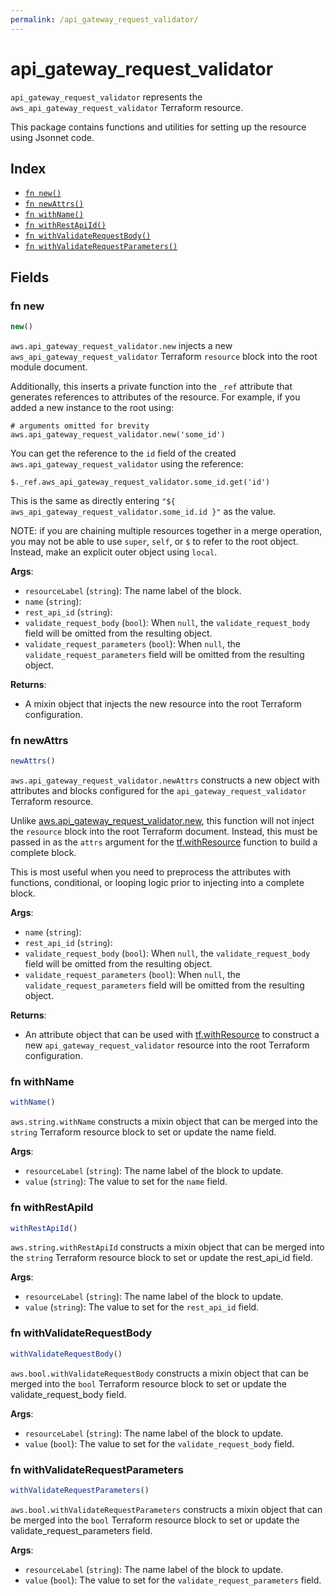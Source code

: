 ```yaml
---
permalink: /api_gateway_request_validator/
---
```


# api_gateway_request_validator

`api_gateway_request_validator` represents the `aws_api_gateway_request_validator` Terraform resource.



This package contains functions and utilities for setting up the resource using Jsonnet code.


## Index

* [`fn new()`](#fn-new)
* [`fn newAttrs()`](#fn-newattrs)
* [`fn withName()`](#fn-withname)
* [`fn withRestApiId()`](#fn-withrestapiid)
* [`fn withValidateRequestBody()`](#fn-withvalidaterequestbody)
* [`fn withValidateRequestParameters()`](#fn-withvalidaterequestparameters)

## Fields

### fn new

```ts
new()
```


`aws.api_gateway_request_validator.new` injects a new `aws_api_gateway_request_validator` Terraform `resource`
block into the root module document.

Additionally, this inserts a private function into the `_ref` attribute that generates references to attributes of the
resource. For example, if you added a new instance to the root using:

    # arguments omitted for brevity
    aws.api_gateway_request_validator.new('some_id')

You can get the reference to the `id` field of the created `aws.api_gateway_request_validator` using the reference:

    $._ref.aws_api_gateway_request_validator.some_id.get('id')

This is the same as directly entering `"${ aws_api_gateway_request_validator.some_id.id }"` as the value.

NOTE: if you are chaining multiple resources together in a merge operation, you may not be able to use `super`, `self`,
or `$` to refer to the root object. Instead, make an explicit outer object using `local`.

**Args**:
  - `resourceLabel` (`string`): The name label of the block.
  - `name` (`string`): 
  - `rest_api_id` (`string`): 
  - `validate_request_body` (`bool`):  When `null`, the `validate_request_body` field will be omitted from the resulting object.
  - `validate_request_parameters` (`bool`):  When `null`, the `validate_request_parameters` field will be omitted from the resulting object.

**Returns**:
- A mixin object that injects the new resource into the root Terraform configuration.


### fn newAttrs

```ts
newAttrs()
```


`aws.api_gateway_request_validator.newAttrs` constructs a new object with attributes and blocks configured for the `api_gateway_request_validator`
Terraform resource.

Unlike [aws.api_gateway_request_validator.new](#fn-apigatewayrequestvalidatornew), this function will not inject the `resource`
block into the root Terraform document. Instead, this must be passed in as the `attrs` argument for the
[tf.withResource](https://github.com/tf-libsonnet/core/tree/main/docs#fn-withresource) function to build a complete block.

This is most useful when you need to preprocess the attributes with functions, conditional, or looping logic prior to
injecting into a complete block.

**Args**:
  - `name` (`string`): 
  - `rest_api_id` (`string`): 
  - `validate_request_body` (`bool`):  When `null`, the `validate_request_body` field will be omitted from the resulting object.
  - `validate_request_parameters` (`bool`):  When `null`, the `validate_request_parameters` field will be omitted from the resulting object.

**Returns**:
  - An attribute object that can be used with [tf.withResource](https://github.com/tf-libsonnet/core/tree/main/docs#fn-withresource) to construct a new `api_gateway_request_validator` resource into the root Terraform configuration.


### fn withName

```ts
withName()
```

`aws.string.withName` constructs a mixin object that can be merged into the `string`
Terraform resource block to set or update the name field.



**Args**:
  - `resourceLabel` (`string`): The name label of the block to update.
  - `value` (`string`): The value to set for the `name` field.


### fn withRestApiId

```ts
withRestApiId()
```

`aws.string.withRestApiId` constructs a mixin object that can be merged into the `string`
Terraform resource block to set or update the rest_api_id field.



**Args**:
  - `resourceLabel` (`string`): The name label of the block to update.
  - `value` (`string`): The value to set for the `rest_api_id` field.


### fn withValidateRequestBody

```ts
withValidateRequestBody()
```

`aws.bool.withValidateRequestBody` constructs a mixin object that can be merged into the `bool`
Terraform resource block to set or update the validate_request_body field.



**Args**:
  - `resourceLabel` (`string`): The name label of the block to update.
  - `value` (`bool`): The value to set for the `validate_request_body` field.


### fn withValidateRequestParameters

```ts
withValidateRequestParameters()
```

`aws.bool.withValidateRequestParameters` constructs a mixin object that can be merged into the `bool`
Terraform resource block to set or update the validate_request_parameters field.



**Args**:
  - `resourceLabel` (`string`): The name label of the block to update.
  - `value` (`bool`): The value to set for the `validate_request_parameters` field.
